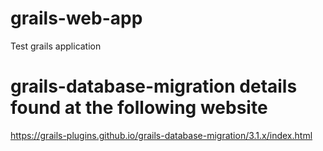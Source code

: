 # grails-web-app
Test grails application


# grails-database-migration details found at the following website
https://grails-plugins.github.io/grails-database-migration/3.1.x/index.html